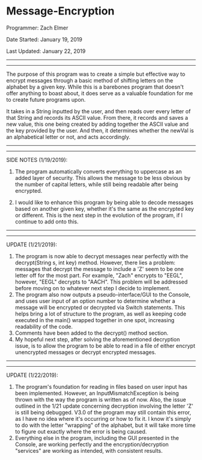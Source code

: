 # Message-Encryption

Programmer: Zach Elmer

Date Started: January 19, 2019

Last Updated: January 22, 2019

-----------------------------------------------

-----------------------------------------------

The purpose of this program was to create a simple but effective way to encrypt messages through a basic method of 
shifting letters on the alphabet by a given key. While this is a barebones program that doesn't offer anything to boast about, 
it does serve as a valuable foundation for me to create future programs upon. 

It takes in a String inputted by the user, and then reads over every letter of that String and records its ASCII value. From there, it records and saves a new value, this one being created by adding together the ASCII value and the key provided by the user. And then, it determines whether the newVal is an alphabetical letter or not, and acts accordingly. 

-----------------------------------------------

-----------------------------------------------

SIDE NOTES (1/19/2019): 

1. The program automatically converts everything to uppercase as an added layer of security. This allows the message to be less obvious by the number of capital letters, while still being readable after being encrypted. 

2. I would like to enhance this program by being able to decode messages based on another given key, whether it's the same as the
encrypted key or different. This is the next step in the evolution of the program, if I continue to add onto this.

-----------------------------------------------

-----------------------------------------------

UPDATE (1/21/2019):

1. The program is now able to decrypt messages near perfectly with the decrypt(String s, int key) method. However, there lies a problem: messages that decrypt the message to include a 'Z' seem to be one letter off for the most part. For example, "Zach" encrypts to "EEGL", however, "EEGL" decrypts to "AACH". This problem will be addressed before moving on to whatever next step I decide to implement. 
2. The program also now outputs a pseudo-interface/GUI to the Console, and uses user input of an option number to determine whether a message will be encrypted or decrypted via Switch statements. This helps bring a lot of structure to the program, as well as keeping code executed in the main() wrapped together in one spot, increasing readability of the code. 
3. Comments have been added to the decrypt() method section. 
4. My hopeful next step, after solving the aforementioned decryption issue, is to allow the program to be able to read in a file of either encrypt unencrypted messages or decrypt encrypted messages. 

-----------------------------------------------

-----------------------------------------------

UPDATE (1/22/2019):

1. The program's foundation for reading in files based on user input has been implemented. However, an InputMismatchException is being thrown with the way the program is written as of now. Also, the issue outlined in the 1/21 update concerning decryption involving the letter 'Z' is still being debugged. V3.0 of the program may still contain this error, as I have no idea where it's occurring or how to fix it. I know it's simply to do with the letter "wrapping" of the alphabet, but it will take more time to figure out exactly where the error is being caused. 
2. Everything else in the program, including the GUI presented in the Console, are working perfectly and the encryption/decryption "services" are working as intended, with consistent results. 
